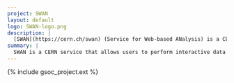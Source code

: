 ```yaml
---
project: SWAN
layout: default
logo: SWAN-logo.png
description: |
  [SWAN](https://cern.ch/swan) (Service for Web-based ANalysis) is a CERN service that allows users to perform interactive data analysis in the cloud, in a "software as a service" model. It is built upon the widely-used Jupyter notebooks, allowing users to write - and run - their data analysis using only a web browser. By connecting to SWAN, users have immediate access to storage, software and computing resources (like Spark clusters) that CERN provides, and that they need to do their analyses.
summary: |
  SWAN is a CERN service that allows users to perform interactive data analysis in the cloud, built upon the widely-used Jupyter notebooks and CERN technologies for storage and software access.
---
```


{% include gsoc_project.ext %}

